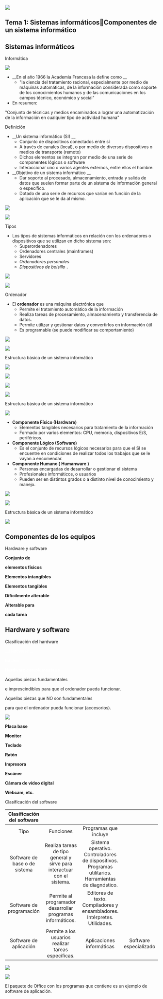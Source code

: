 ![](img/1_Introduccion_a_los_sistemas_informaticos0.jpg)

## Tema 1: Sistemas informáticosComponentes de un sistema informático

## Sistemas informáticos

Informática

![](img/1_Introduccion_a_los_sistemas_informaticos1.jpg)

* __En el año 1966 la Academia Francesa la define como __
  * "la ciencia del tratamiento racional, especialmente por medio de máquinas automáticas, de la información considerada como soporte de los conocimientos humanos y de las comunicaciones en los campos técnico, económico y social"
* En resumen:

"Conjunto de técnicas y medios encaminados a lograr una automatización de la información en cualquier tipo de actividad humana"

Definición

* __Un sistema informático \(SI\) __
  * Conjunto de dispositivos conectados entre sí
  * A través de canales \(local\), o por medio de diversos dispositivos o medios de transporte \(remoto\)
  * Dichos elementos se integran por medio de una serie de componentes lógicos o software
  * Interaccionar uno o varios agentes externos, entre ellos el hombre\.
* __Objetivo de un sistema informático __
  * Dar soporte al procesado, almacenamiento, entrada y salida de datos que suelen formar parte de un sistema de información general o específico\.
  * Dotado de una serie de recursos que varían en función de la aplicación que se le da al mismo\.

![](img/1_Introduccion_a_los_sistemas_informaticos2.jpg)

![](img/1_Introduccion_a_los_sistemas_informaticos3.jpg)

Tipos

* Los tipos de sistemas informáticos en relación con los ordenadores o dispositivos que se utilizan en dicho sistema son:
  * Superordenadores
  * Ordenadores centrales \(mainframes\)
  * Servidores
  * _Ordenadores personales_
  * _Dispositivos de bolsillo_  __\.__

![](img/1_Introduccion_a_los_sistemas_informaticos4.png)

![](img/1_Introduccion_a_los_sistemas_informaticos5.png)

Ordenador

* El  __ordenador__  es una máquina electrónica que
  * Permite el tratamiento automático de la información
  * Realiza tareas de procesamiento, almacenamiento y transferencia de datos\.
  * Permite utilizar y gestionar datos y convertirlos en información útil
  * Es programable \(se puede modificar su comportamiento\)

![](img/1_Introduccion_a_los_sistemas_informaticos6.jpg)

![](img/1_Introduccion_a_los_sistemas_informaticos7.png)

Estructura básica de un sistema informático

![](img/1_Introduccion_a_los_sistemas_informaticos8.png)

![](img/1_Introduccion_a_los_sistemas_informaticos9.jpg)

![](img/1_Introduccion_a_los_sistemas_informaticos10.jpg)

![](img/1_Introduccion_a_los_sistemas_informaticos11.jpg)

Estructura básica de un sistema informático

![](img/1_Introduccion_a_los_sistemas_informaticos12.png)

* __Componente Físico \(Hardware\)__
  * Elementos tangibles necesarios para tratamiento de la información
  * Formado por varios elementos: CPU, memoria, dispositivos E/S, periféricos\.
* __Componente Lógico \(Software\)__
  * Es el conjunto de recursos lógicos necesarios para que el SI se encuentre en condiciones de realizar todos los trabajos que se le vayan a encomendar\.
* __Componente Humano \(__  __Humanware__  __\)__
  * Personas encargadas de desarrollar o gestionar el sistema
  * Profesionales informáticos, o usuarios
  * Pueden ser en distintos grados o a distinto nivel de conocimiento y manejo\.

![](img/1_Introduccion_a_los_sistemas_informaticos13.jpg)

![](img/1_Introduccion_a_los_sistemas_informaticos14.jpg)

Estructura básica de un sistema informático

![](img/1_Introduccion_a_los_sistemas_informaticos15.png)

## Componentes de los equipos

Hardware y software

__Conjunto de__

__elementos físicos__

__Elementos intangibles__

__Elementos tangibles__

__Difícilmente alterable__

__Alterable para__

__cada tarea__

## Hardware y software

Clasificación del hardware

<span style="color:#FFFFFF"> __Hardware __ </span>

<span style="color:#FFFFFF"> __básico__ </span>

<span style="color:#FFFFFF"> __Hardware complementario__ </span>

Aquellas piezas fundamentales

e imprescindibles para que el ordenador pueda funcionar\.

Aquellas piezas que NO son fundamentales

para que el ordenador pueda funcionar \(accesorios\)\.

![](img/1_Introduccion_a_los_sistemas_informaticos16.jpg)

__Placa base__

__Monitor__

__Teclado__

__Ratón__

__Impresora__

__Escáner__

__Cámara de vídeo digital__

__Webcam, etc\.__

Clasificación del software

|       Clasificación del software        |                                                                         |                                                                                                                      |                        |
| :-------------------------------------: | :---------------------------------------------------------------------: | :------------------------------------------------------------------------------------------------------------------: | :--------------------: |
|                  Tipo                   |                                Funciones                                |                                                Programas que incluye                                                 |                        |
| Software de<br />base o de<br />sistema | Realiza tareas de tipo general y sirve para interactuar con el sistema. | Sistema operativo.<br />Controladores de dispositivos.<br />Programas utilitarios.<br />Herramientas de diagnóstico. |                        |
|      Software de<br />programación      |       Permite al programador desarrollar programas informáticos.        |               Editores de texto.<br />Compiladores y ensambladores.<br />Intérpretes.<br />Utilidades.               |                        |
|       Software de<br />aplicación       |          Permite a los usuarios realizar tareas  específicas.           |                                              Aplicaciones informáticas                                               | Software especializado |

![](img/1_Introduccion_a_los_sistemas_informaticos17.png)

![](img/1_Introduccion_a_los_sistemas_informaticos18.jpg)

El paquete de Office con los programas que contiene es un ejemplo de software de aplicación\.

